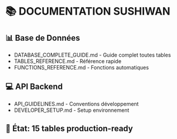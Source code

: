 # 📚 DOCUMENTATION SUSHIWAN

## 📊 Base de Données
- DATABASE_COMPLETE_GUIDE.md - Guide complet toutes tables
- TABLES_REFERENCE.md - Référence rapide
- FUNCTIONS_REFERENCE.md - Fonctions automatiques

## 💻 API Backend
- API_GUIDELINES.md - Conventions développement
- DEVELOPER_SETUP.md - Setup environnement

## 🚀 État: 15 tables production-ready
